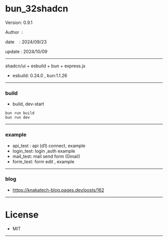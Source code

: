 ﻿# bun_32shadcn

 Version: 0.9.1

 Author  :

 date    : 2024/09/23 

 update : 2024/10/09  

***

shadcn/ui + esbuild + bun + express.js

* esbuild: 0.24.0 , bun:1.1.26

***
### build

* build, dev-start

```
bun run build
bun run dev
```

***
### example

* api_test : api (d1) connect,  example
* login_test:  login ,auth example
* mail_test: mail send form (Gmail)
* form_test: form edit , example

***
### blog

* https://knakatech-blog.pages.dev/posts/162

***
# License

* MIT

***

